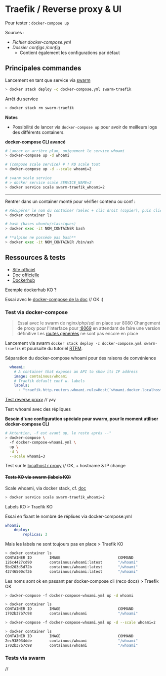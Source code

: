 # Traefik / Reverse proxy & UI

Pour tester : `docker-compose up`

Sources :

- *Fichier docker-compose.yml*
- *Dossier configs /config*
  - Contient également les configurations par défaut



## Principales commandes

Lancement en tant que service via [swarm](https://docs.docker.com/get-started/part4/)

```bash
> docker stack deploy -c docker-compose.yml swarm-traefik
```

Arrêt du service

```bash
> docker stack rm swarm-traefik
```

**Notes**

- Possibilité de lancer via `docker-compose up` pour avoir de meilleurs logs des différents containers.

**docker-compose CLI avancé**

```bash
# Lancer en arrière plan, uniquement le service whoami
> docker-compose up -d whoami

# (compose scale service) # ! KO scale tout
> docker-compose up -d --scale whoami=2

# swarm scale service
# > docker service scale SERVICE_NAME=2
> docker service scale swarm-traefik_whoami=2
```

---

Rentrer dans un container monté pour vérifier contenu ou conf :

```bash
# Récupérer le nom du container (Selec + clic droit (copier), puis clic droit (coller)) 
> docker container ls 

# bash (bases ubuntu/classiques)
> docker exec -it NOM_CONTAINER bash 

# **alpine ne possède pas bash**
> docker exec -it NOM_CONTAINER /bin/ash 
```



## Ressources & tests

- [Site officiel](https://containo.us/traefik/)
- [Doc officielle](https://docs.traefik.io/)
- [Dockerhub](https://hub.docker.com/_/traefik)


Exemple dockerhub KO ?

Essai avec le [docker-compose de la doc](https://docs.traefik.io/getting-started/quick-start/) // OK :)


### Test via docker-compose

> Essai avec le swarm de nginx/php/sql en place sur 8080
> Changement de proxy pour l'interface pour [:8069](http://localhost:8069/) en attendant de faire une version définitive
> Les [routes générées](http://test-whoami.docker.localhost/) ne sont pas encore en place

Lancement via swarm `docker stack deploy -c docker-compose.yml swarm-traefik` et poursuite du tutoriel [RTFM](https://docs.traefik.io/getting-started/quick-start/).

Séparation du docker-compose whoami pour des raisons de convénience

```yaml
  whoami:
    # A container that exposes an API to show its IP address
    image: containous/whoami
    # Traefik default conf w. labels
    labels:
      - "traefik.http.routers.whoami.rule=Host(`whoami.docker.localhost`)"
```

[Test reverse proxy](http://whoami.docker.localhost/) // yay

Test whoami avec des répliques

**Besoin d'une configuration spéciale pour swarm, pour le moment utiliser docker-compose CLI**

```bash
# Attention, -f est avant up, le reste après --"
> docker-compose \
  -f docker-compose-whoami.yml \
  up \
  -d \
  --scale whoami=3
```

Test sur le [localhost r proxy](http://whoami.docker.localhost/) // OK, + hostname & IP change


#### ~~Tests KO via swarm (labels KO)~~

Scale whoami, via docker stack, cf. [doc](https://docs.docker.com/engine/reference/commandline/service_scale/)

```bash
> docker service scale swarm-traefik_whoami=2
```

Labels KO > Traefik KO

Essai en fixant le nombre de répliues via docker-compose.yml

```yaml
whoami:
    deploy:
        replicas: 3
```

Mais les labels ne sont toujours pas en place > Traefik KO

```bash
> docker container ls
CONTAINER ID        IMAGE                          COMMAND                  CREATED             STATUS                  PORTS                 NAMES
126c4427cd90        containous/whoami:latest       "/whoami"                5 seconds ago       Up 1 second             80/tcp                swarm-traefik_whoami.2.pk8ql5jbf13d76c479onmluxb
5bd203d5d72b        containous/whoami:latest       "/whoami"                5 seconds ago       Up Less than a second   80/tcp                swarm-traefik_whoami.3.6flip3rs6j1ooywvo8g51l8j8
42746500cf26        containous/whoami:latest       "/whoami"                5 seconds ago       Up Less than a second   80/tcp                swarm-traefik_whoami.1.w6fanvsnrwkg7z9hklta5vcrz
```

Les noms sont ok en passant par docker-compose cli (reco docs) > Traefik OK

```bash
> docker-compose -f docker-compose-whoami.yml up -d whoami

> docker container ls
CONTAINER ID        IMAGE                          COMMAND                  CREATED             STATUS              PORTS                 NAMES
1702b37b7c98        containous/whoami              "/whoami"                5 seconds ago       Up 3 seconds        80/tcp                04-traefik_whoami_1

> docker-compose -f docker-compose-whoami.yml up -d --scale whoami=2

> docker container ls
CONTAINER ID        IMAGE                          COMMAND                  CREATED             STATUS              PORTS                 NAMES
2ec938934dde        containous/whoami              "/whoami"                5 seconds ago       Up 4 seconds        80/tcp                04-traefik_whoami_2
1702b37b7c98        containous/whoami              "/whoami"                25 seconds ago      Up 24 seconds       80/tcp                04-traefik_whoami_1
```


### Tests via swarm



































//

